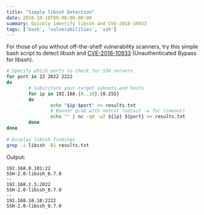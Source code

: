 ```yaml
---
title: "Simple libssh Detection"
date: 2018-10-18T00:00:00-00:00
summary: Quickly identify libssh and CVE-2018-10933
tags: ['bash', 'vulnerabilities', 'ssh']
---
```


For those of you without off-the-shelf vulnerability scanners, try this simple bash script to detect libssh and [CVE-2018-10933](https://cve.mitre.org/cgi-bin/cvename.cgi?name=CVE-2018-10933) (Unauthenticated Bypass for libssh).
```bash
# Specify which ports to check for SSH servers
for port in 22 2022 2222
do
        # Substitute your target subnets and hosts
        for ip in 192.168.{0..10}.{0.255}
        do
                echo "$ip:$port" >> results.txt
                # Banner grab with netcat (adjust -w for timeout)
                echo "" | nc -q0 -w2 ${ip} ${port} >> results.txt
        done
done
 
# Display libssh findings
grep -i libssh -B1 results.txt
```

Output:
```text
192.168.0.101:22
SSH-2.0-libssh_0.7.0
--
192.168.1.5:2022
SSH-2.0-libssh_0.7.0
--
192.168.10.10:2222
SSH-2.0-libssh_0.7.0
```
